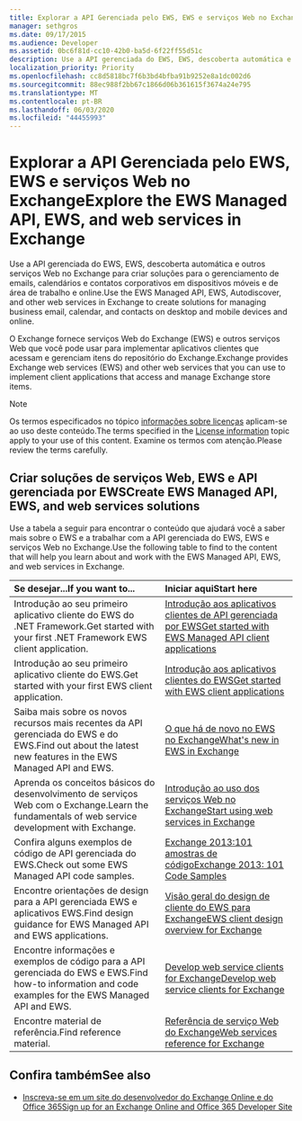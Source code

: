 ```yaml
---
title: Explorar a API Gerenciada pelo EWS, EWS e serviços Web no Exchange
manager: sethgros
ms.date: 09/17/2015
ms.audience: Developer
ms.assetid: 0bc6f81d-cc10-42b0-ba5d-6f22ff55d51c
description: Use a API gerenciada do EWS, EWS, descoberta automática e outros serviços Web no Exchange para criar soluções para o gerenciamento de emails, calendários e contatos corporativos em dispositivos móveis e de área de trabalho e online.
localization_priority: Priority
ms.openlocfilehash: cc8d5818bc7f6b3bd4bfba91b9252e8a1dc002d6
ms.sourcegitcommit: 88ec988f2bb67c1866d06b361615f3674a24e795
ms.translationtype: MT
ms.contentlocale: pt-BR
ms.lasthandoff: 06/03/2020
ms.locfileid: "44455993"
---
```

# <a name="explore-the-ews-managed-api-ews-and-web-services-in-exchange"></a><span data-ttu-id="423ad-103">Explorar a API Gerenciada pelo EWS, EWS e serviços Web no Exchange</span><span class="sxs-lookup"><span data-stu-id="423ad-103">Explore the EWS Managed API, EWS, and web services in Exchange</span></span>

<span data-ttu-id="423ad-104">Use a API gerenciada do EWS, EWS, descoberta automática e outros serviços Web no Exchange para criar soluções para o gerenciamento de emails, calendários e contatos corporativos em dispositivos móveis e de área de trabalho e online.</span><span class="sxs-lookup"><span data-stu-id="423ad-104">Use the EWS Managed API, EWS, Autodiscover, and other web services in Exchange to create solutions for managing business email, calendar, and contacts on desktop and mobile devices and online.</span></span> 
  
<span data-ttu-id="423ad-105">O Exchange fornece serviços Web do Exchange (EWS) e outros serviços Web que você pode usar para implementar aplicativos clientes que acessam e gerenciam itens do repositório do Exchange.</span><span class="sxs-lookup"><span data-stu-id="423ad-105">Exchange provides Exchange web services (EWS) and other web services that you can use to implement client applications that access and manage Exchange store items.</span></span>
  
> [!NOTE]
> <span data-ttu-id="423ad-106">Os termos especificados no tópico [informações sobre licenças](license-information.md) aplicam-se ao uso deste conteúdo.</span><span class="sxs-lookup"><span data-stu-id="423ad-106">The terms specified in the [License information](license-information.md) topic apply to your use of this content.</span></span> <span data-ttu-id="423ad-107">Examine os termos com atenção.</span><span class="sxs-lookup"><span data-stu-id="423ad-107">Please review the terms carefully.</span></span> 
  
## <a name="create-ews-managed-api-ews-and-web-services-solutions"></a><span data-ttu-id="423ad-108">Criar soluções de serviços Web, EWS e API gerenciada por EWS</span><span class="sxs-lookup"><span data-stu-id="423ad-108">Create EWS Managed API, EWS, and web services solutions</span></span>

<span data-ttu-id="423ad-109">Use a tabela a seguir para encontrar o conteúdo que ajudará você a saber mais sobre o EWS e a trabalhar com a API gerenciada do EWS, EWS e serviços Web no Exchange.</span><span class="sxs-lookup"><span data-stu-id="423ad-109">Use the following table to find to the content that will help you learn about and work with the EWS Managed API, EWS, and web services in Exchange.</span></span>
  
|<span data-ttu-id="423ad-110">Se desejar...</span><span class="sxs-lookup"><span data-stu-id="423ad-110">If you want to...</span></span>|<span data-ttu-id="423ad-111">Iniciar aqui</span><span class="sxs-lookup"><span data-stu-id="423ad-111">Start here</span></span>|
|:-----|:-----|
|<span data-ttu-id="423ad-112">Introdução ao seu primeiro aplicativo cliente do EWS do .NET Framework.</span><span class="sxs-lookup"><span data-stu-id="423ad-112">Get started with your first .NET Framework EWS client application.</span></span>  <br/> |[<span data-ttu-id="423ad-113">Introdução aos aplicativos clientes de API gerenciada por EWS</span><span class="sxs-lookup"><span data-stu-id="423ad-113">Get started with EWS Managed API client applications</span></span>](get-started-with-ews-managed-api-client-applications.md) <br/> |
|<span data-ttu-id="423ad-114">Introdução ao seu primeiro aplicativo cliente do EWS.</span><span class="sxs-lookup"><span data-stu-id="423ad-114">Get started with your first EWS client application.</span></span>  <br/> |[<span data-ttu-id="423ad-115">Introdução aos aplicativos clientes do EWS</span><span class="sxs-lookup"><span data-stu-id="423ad-115">Get started with EWS client applications</span></span>](get-started-with-ews-client-applications.md) <br/> |
|<span data-ttu-id="423ad-116">Saiba mais sobre os novos recursos mais recentes da API gerenciada do EWS e do EWS.</span><span class="sxs-lookup"><span data-stu-id="423ad-116">Find out about the latest new features in the EWS Managed API and EWS.</span></span>  <br/> |[<span data-ttu-id="423ad-117">O que há de novo no EWS no Exchange</span><span class="sxs-lookup"><span data-stu-id="423ad-117">What's new in EWS in Exchange</span></span>](whats-new-in-ews-and-other-web-services-in-exchange.md) <br/> |
|<span data-ttu-id="423ad-118">Aprenda os conceitos básicos do desenvolvimento de serviços Web com o Exchange.</span><span class="sxs-lookup"><span data-stu-id="423ad-118">Learn the fundamentals of web service development with Exchange.</span></span>  <br/> |[<span data-ttu-id="423ad-119">Introdução ao uso dos serviços Web no Exchange</span><span class="sxs-lookup"><span data-stu-id="423ad-119">Start using web services in Exchange</span></span>](start-using-web-services-in-exchange.md) <br/> |
|<span data-ttu-id="423ad-120">Confira alguns exemplos de código de API gerenciada do EWS.</span><span class="sxs-lookup"><span data-stu-id="423ad-120">Check out some EWS Managed API code samples.</span></span>  <br/> |[<span data-ttu-id="423ad-121">Exchange 2013:101 amostras de código</span><span class="sxs-lookup"><span data-stu-id="423ad-121">Exchange 2013: 101 Code Samples</span></span>](https://code.msdn.microsoft.com/exchange/Exchange-2013-101-Code-3c38582c) <br/> |
|<span data-ttu-id="423ad-122">Encontre orientações de design para a API gerenciada EWS e aplicativos EWS.</span><span class="sxs-lookup"><span data-stu-id="423ad-122">Find design guidance for EWS Managed API and EWS applications.</span></span>  <br/> |[<span data-ttu-id="423ad-123">Visão geral do design de cliente do EWS para Exchange</span><span class="sxs-lookup"><span data-stu-id="423ad-123">EWS client design overview for Exchange</span></span>](ews-client-design-overview-for-exchange.md) <br/> |
|<span data-ttu-id="423ad-124">Encontre informações e exemplos de código para a API gerenciada do EWS e EWS.</span><span class="sxs-lookup"><span data-stu-id="423ad-124">Find how-to information and code examples for the EWS Managed API and EWS.</span></span>  <br/> |[<span data-ttu-id="423ad-125">Develop web service clients for Exchange</span><span class="sxs-lookup"><span data-stu-id="423ad-125">Develop web service clients for Exchange</span></span>](develop-web-service-clients-for-exchange.md) <br/> |
|<span data-ttu-id="423ad-126">Encontre material de referência.</span><span class="sxs-lookup"><span data-stu-id="423ad-126">Find reference material.</span></span>  <br/> |[<span data-ttu-id="423ad-127">Referência de serviço Web do Exchange</span><span class="sxs-lookup"><span data-stu-id="423ad-127">Web services reference for Exchange</span></span>](../web-service-reference/web-services-reference-for-exchange.md) <br/> |
   
## <a name="see-also"></a><span data-ttu-id="423ad-128">Confira também</span><span class="sxs-lookup"><span data-stu-id="423ad-128">See also</span></span>
    
- [<span data-ttu-id="423ad-129">Inscreva-se em um site do desenvolvedor do Exchange Online e do Office 365</span><span class="sxs-lookup"><span data-stu-id="423ad-129">Sign up for an Exchange Online and Office 365 Developer Site</span></span>](https://docs.microsoft.com/sharepoint/dev/sp-add-ins/set-up-a-development-environment-for-sharepoint-add-ins-on-office-365)
    

